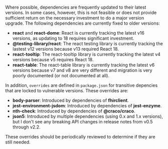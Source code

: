 Where possible, dependencies are frequently updated to their latest versions.
In some cases, however, this is not feasible or does not provide sufficient
return on the necessary investment to do a major version upgrade. The following
dependencies are currently fixed to older versions:

* **react** and **react-dome**: React is currently tracking the latest v16
  versions, as updating to 18 requires significant investment.
* **@testing-library/react**: The react testing library is currently tracking
  the lastest v12 versions because v13 required React 18.
* **react-tooltip**: The react-tooltip library is currently tracking the latest
  v4 versions because v5 requires React 18.
* **react-table**: The react-table library is currently tracking the latest v6
  versions because v7 and v8 are very different and migration is very poorly
  documented (or not documented at all).

In addition, `overrides` are defined in `package.json` for transitive
depencies that are locked to vulnerable versions. These overrides are:

* **body-parser**: Introduced by dependencies of **fhirclient**.
* **jest-environment-jsdom**: Introduced by dependencies of **jest-enzyme**.
* **nth-check**: Introduced by dependencies of **@craco/craco**.
* **json5**: Introduced by multiple dependencies (using 0.x and 1.x versions), but I don't see any breaking API changes in release notes from v0.5 through v2.2.

These overrides should be periodically reviewed to determine if they are still
needed.
